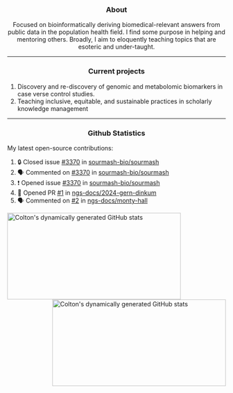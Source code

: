 <!--
Inspiration derived from:
1. https://zzetao.github.io/awesome-github-profile/
2. https://github.com/spcanelon
3. https://github.com/tallguyjenks

Tools used:
1. https://github.com/anuraghazra/github-readme-stats
2. https://github.com/jamesgeorge007/github-activity-readme
3. https://github.com/topics/profile-readme
-->

<h3 align="center">About</h3>

<p align="center">
Focused on bioinformatically deriving biomedical-relevant answers from public data in the population health field. 
I find some purpose in helping and mentoring others. Broadly, I aim to eloquently teaching topics that are esoteric and under-taught.
</p>

---

<h3 align="center">Current projects</h3>

1. Discovery and re-discovery of genomic and metabolomic biomarkers in case verse control studies.
2. Teaching inclusive, equitable, and sustainable practices in scholarly knowledge management

---

<h3 align="center">Github Statistics</h3>

My latest open-source contributions:

<!--START_SECTION:activity-->
1. 🔒 Closed issue [#3370](https://github.com/sourmash-bio/sourmash/issues/3370) in [sourmash-bio/sourmash](https://github.com/sourmash-bio/sourmash)
2. 🗣 Commented on [#3370](https://github.com/sourmash-bio/sourmash/issues/3370#issuecomment-2450358769) in [sourmash-bio/sourmash](https://github.com/sourmash-bio/sourmash)
3. ❗ Opened issue [#3370](https://github.com/sourmash-bio/sourmash/issues/3370) in [sourmash-bio/sourmash](https://github.com/sourmash-bio/sourmash)
4. 💪 Opened PR [#1](https://github.com/ngs-docs/2024-gern-dinkum/pull/1) in [ngs-docs/2024-gern-dinkum](https://github.com/ngs-docs/2024-gern-dinkum)
5. 🗣 Commented on [#2](https://github.com/ngs-docs/monty-hall/issues/2#issuecomment-2399574294) in [ngs-docs/monty-hall](https://github.com/ngs-docs/monty-hall)
<!--END_SECTION:activity-->

<a href="https://github.com/ccbaumler">
  <img height="200" width=400 align="left" alt="Colton's dynamically generated GitHub stats" src="https://github-readme-stats.vercel.app/api?username=ccbaumler&show_icons=true&title_color=434d58&icon_color=fa8072&ring_color=ba55d3"/>
</a>
<a href="https://github.com/ccbaumler">
  <img height="200" width=400 align="right" alt="Colton's dynamically generated GitHub stats" src="https://github-readme-stats.vercel.app/api/top-langs/?username=ccbaumler&layout=compact&langs_count=6&card_width=320&title_color=434d58&hide=Standard%20ML,%20TeX,%20Jupyter%20Notebook" />
</a>
